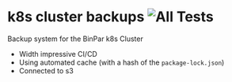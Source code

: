 # k8s cluster backups ![All Tests](https://github.com/BinPar/k8s-cluster-backups/workflows/Test%20on%20develop%20push%20or%20pull%20request/badge.svg)

Backup system for the BinPar k8s Cluster

- Width impressive CI/CD
- Using automated cache (with a hash of the `package-lock.json`)
- Connected to s3
